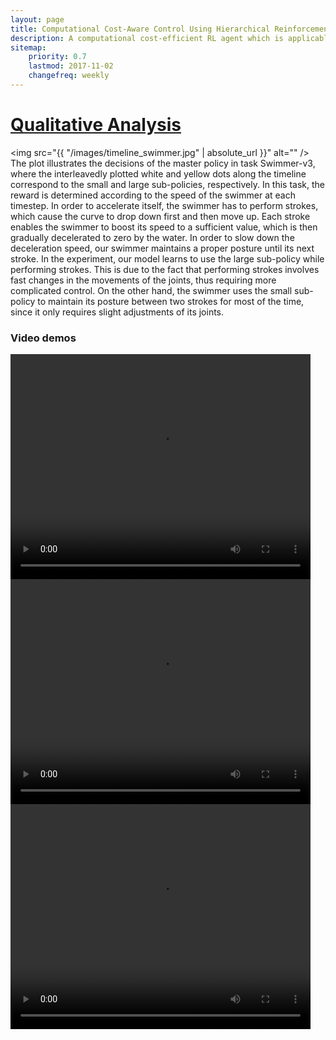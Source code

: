 ```yaml
---
layout: page
title: Computational Cost-Aware Control Using Hierarchical Reinforcement Learning
description: A computational cost-efficient RL agent which is applicable to a wide range of continuous control tasks.
sitemap:
    priority: 0.7
    lastmod: 2017-11-02
    changefreq: weekly
---
```

<h1 style="center"><a href="#">Qualitative Analysis</a></h1>

<span class="image left"><img src="{{ "/images/timeline_swimmer.jpg" | absolute_url }}" alt="" /></span>
The plot illustrates the decisions of the master policy in task Swimmer-v3, where the interleavedly plotted white and yellow dots along the timeline correspond to the small and large sub-policies, respectively. In this task, the reward is determined according to the speed of the swimmer at each timestep. In order to accelerate itself, the swimmer has to perform strokes, which cause the curve to drop down first and then move up. Each stroke enables the swimmer to boost its speed to a sufficient value, which is then gradually decelerated to zero by the water. In order to slow down the deceleration speed, our swimmer maintains a proper posture until its next stroke. In the experiment, our model learns to use the large sub-policy while performing strokes. This is due to the fact that performing strokes involves fast changes in the movements of the joints, thus requiring more complicated control. On the other hand, the swimmer uses the small sub-policy to maintain its posture between two strokes for most of the time, since it only requires slight adjustments of its joints.

### Video demos

<video width="480" height="360" controls>
  <source type="video/mp4" src="{{ "/videos/swimmer.mp4" | absolute_url }}">
  Your browser does not support the video tag.
</video>
<video width="480" height="360" controls>
  <source type="video/mp4" src="{{ "/videos/walker-stand.mp4" | absolute_url }}">
  Your browser does not support the video tag.
</video>
<video width="480" height="360" controls>
  <source type="video/mp4" src="{{ "/videos/ant.mp4" | absolute_url }}">
  Your browser does not support the video tag.
</video>
